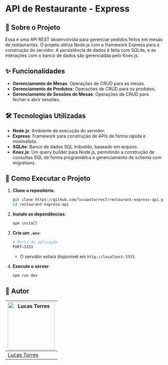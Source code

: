 # API de Restaurante - Express
## 📖 Sobre o Projeto
Essa é uma API REST desenvolvida para gerenciar pedidos feitos em mesas de restaurantes. O projeto utiliza Node.js com o framework Express para a construção do servidor. A persistência de dados é feita com SQLite, e as interações com o banco de dados são gerenciadas pelo Knex.js.


## ✨ Funcionalidades
- **Gerenciamento de Mesas**: Operações de CRUD para as mesas.
- **Gerenciamento de Produtos**: Operações de CRUD para os produtos.
- **Gerenciamento de Sessões de Mesas**: Operações de CRUD para fechar e abrir sessões.


## 🛠️ Tecnologias Utilizadas
- **Node.js**: Ambiente de execução do servidor.
- **Express**: Framework para construção de APIs de forma rápida e minimalista.
- **SQLite**: Banco de dados SQL imbutido, baseado em arquivo.
- **Knex.js**: Um query builder para Node.js, permitindo a construção de consultas SQL de forma programática e gerenciamento de schema com migrations.


## 🚀 Como Executar o Projeto
1.  **Clone o repositório:**
    ```bash
    git clone https://github.com/lucaastorres7/restaurant-express-api.git
    cd restaurant-express-api
    ```
2. **Instale as dependências**:
   ```bash
   npm install
   ```
3. **Crie um `.env`**:
   
   ```bash
   # Porta da aplicação
   PORT=3333
   ```
   - O servidor estará disponível em `http://localhost:3333`.
5. **Execute o server**:
   ```bash
   npm run dev 
   ```


## 👤 Autor
| <img src="https://avatars.githubusercontent.com/u/151575079?s=400&u=96fac0907f9100c143dc9f46242cacdf17af240f&v=4" alt="Lucas Torres" width="150" height="150"> |
| --------------------------------------------------------------------------------------------------------------- |
| [Lucas Torres](https://github.com/lucaastorres7)                                                                |
